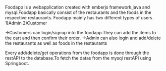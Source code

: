 Foodapp is a webapplication created with emberjs framework,java and mysql.Foodapp basically consist of the restaurants and the foods in the respective restaurants.
Foodapp mainly has two different types of users.
1)Admin
2)Customer

->Customers can login/signup into the foodapp.They can add the items to the cart and then confirm their order.
 ->Admin can also login and add/delete the restaurants as well as foods in the restaurants

Every add/delete/get operations from the foodapp is done through the restAPI to the database.To fetch the datas from the mysql restAPI using Springboot.
